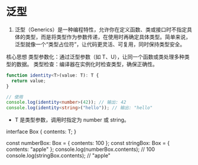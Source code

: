 # 泛型

1. 泛型（Generics）是一种编程特性，允许你在定义函数、类或接口时不指定具体的类型，而是将类型作为参数传递，在使用时再确定具体类型。简单来说，泛型就像一个“类型占位符”，让代码更灵活、可复用，同时保持类型安全。

核心思想
类型参数化：通过泛型参数（如 T、U），让同一个函数或类处理多种类型的数据。
类型检查：编译器在实例化时检查类型，确保正确性。

```ts
function identity<T>(value: T): T {
  return value;
}

// 使用
console.log(identity<number>(42)); // 输出: 42
console.log(identity<string>("hello")); // 输出: "hello"
```

- T 是类型参数，调用时指定为 number 或 string。

interface Box<T> {
contents: T;
}

const numberBox: Box<number> = { contents: 100 };
const stringBox: Box<string> = { contents: "apple" };
console.log(numberBox.contents); // 100
console.log(stringBox.contents); // "apple"
